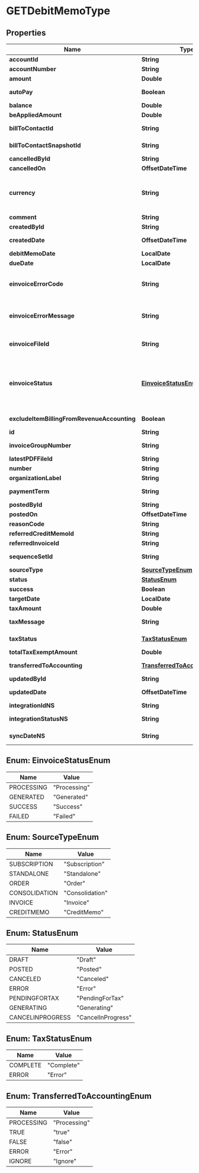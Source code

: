 

# GETDebitMemoType


## Properties

| Name | Type | Description | Notes |
|------------ | ------------- | ------------- | -------------|
|**accountId** | **String** | The ID of the customer account associated with the debit memo.  |  [optional] |
|**accountNumber** | **String** | The number of the customer account associated with the debit memo.         |  [optional] |
|**amount** | **Double** | The total amount of the debit memo.  |  [optional] |
|**autoPay** | **Boolean** | Whether debit memos are automatically picked up for processing in the corresponding payment run.  By default, debit memos are automatically picked up for processing in the corresponding payment run.  |  [optional] |
|**balance** | **Double** | The balance of the debit memo.  |  [optional] |
|**beAppliedAmount** | **Double** | The amount that is applied to the debit memo.  |  [optional] |
|**billToContactId** | **String** | The ID of the bill-to contact associated with the debit memo.  The value of this field is &#x60;null&#x60; if you have the [Flexible Billing Attributes](https://knowledgecenter.zuora.com/Billing/Subscriptions/Flexible_Billing_Attributes) feature disabled.  |  [optional] |
|**billToContactSnapshotId** | **String** | The ID of the bill-to contact snapshot associated with the debit memo.  The value of this field is &#x60;null&#x60; if the bill rule [Preserve snapshot of bill-to and sold-to contacts when billing documents are posted](https://knowledgecenter.zuora.com/Zuora_Billing/Billing_and_Invoicing/Billing_Settings/Define_Billing_Rules#Preserve_snapshot_of_bill-to_and_sold-to_contacts_when_billing_documents_are_posted) is disabled.  |  [optional] |
|**cancelledById** | **String** | The ID of the Zuora user who cancelled the debit memo.  |  [optional] |
|**cancelledOn** | **OffsetDateTime** | The date and time when the debit memo was cancelled, in &#x60;yyyy-mm-dd hh:mm:ss&#x60; format.  |  [optional] |
|**currency** | **String** | The currency of the debit memo.  **Note:** By default, the currency on a billing document matches the default currency set on the associated account.  However, Zuora now offers a Multiple Currencies feature to support different currencies for billing documents, allowing flexibility beyond the account-level currency.  For more information, see &lt;a href&#x3D;\&quot;https://knowledgecenter.zuora.com/Zuora_Billing/Bill_your_customers/Flexible_Billing/Multiple_Currencies\&quot; target&#x3D;\&quot;_blank\&quot;&gt;Multiple Currency&lt;/a&gt;.  |  [optional] |
|**comment** | **String** | Comments about the debit memo.  |  [optional] |
|**createdById** | **String** | The ID of the Zuora user who created the debit memo.  |  [optional] |
|**createdDate** | **OffsetDateTime** | The date and time when the debit memo was created, in &#x60;yyyy-mm-dd hh:mm:ss&#x60; format. For example, 2017-03-01 15:31:10.  |  [optional] |
|**debitMemoDate** | **LocalDate** | The date when the debit memo takes effect, in &#x60;yyyy-mm-dd&#x60; format. For example, 2017-05-20.  |  [optional] |
|**dueDate** | **LocalDate** | The date by which the payment for the debit memo is due, in &#x60;yyyy-mm-dd&#x60; format.  |  [optional] |
|**einvoiceErrorCode** | **String** | The error code returned when the e-invoice file status is &#x60;Failed&#x60;. This code can either be a Zuora-generated error code or one returned by a third-party e-invoicing service provider.  **Note**: This field is available only if you have the &lt;a href&#x3D;\&quot;https://knowledgecenter.zuora.com/Zuora_Billing/Bill_your_customers/E-Invoicing\&quot; target&#x3D;\&quot;_blank\&quot;&gt;E-Invoicing&lt;/a&gt; feature in **Early Adopter** phase enabled.  |  [optional] |
|**einvoiceErrorMessage** | **String** | The error message returned when the e-invoice file status is &#x60;Failed&#x60;. This message can either be a Zuora-generated error message or one returned by a third-party e-invoicing service provider.  **Note**: This field is available only if you have the &lt;a href&#x3D;\&quot;https://knowledgecenter.zuora.com/Zuora_Billing/Bill_your_customers/E-Invoicing\&quot; target&#x3D;\&quot;_blank\&quot;&gt;E-Invoicing&lt;/a&gt; feature in **Early Adopter** phase enabled.  |  [optional] |
|**einvoiceFileId** | **String** | The ID of the e-invoice file generated for the debit memo.  **Note**: This field is available only if you have the &lt;a href&#x3D;\&quot;https://knowledgecenter.zuora.com/Zuora_Billing/Bill_your_customers/E-Invoicing\&quot; target&#x3D;\&quot;_blank\&quot;&gt;E-Invoicing&lt;/a&gt; feature in **Early Adopter** phase enabled.  |  [optional] |
|**einvoiceStatus** | [**EinvoiceStatusEnum**](#EinvoiceStatusEnum) | The status of the e-invoice file generation for the debit memo.   - If e-invoice file generation succeeds, this field is either &#x60;Generated&#x60; or &#x60;Success&#x60;, and both the error code and message are empty, and the &#x60;eInvoiceFileId&#x60; field stores the ID of the generated e-invoice file. - If a failure occurs during e-invoice file generation, this field is &#x60;Failed&#x60; and an error code and an error message are returned respectively in the &#x60;einvoiceErrorCode&#x60; and &#x60;einvoiceErrorMessage&#x60; fields.   **Note**: This field is available only if you have the &lt;a href&#x3D;\&quot;https://knowledgecenter.zuora.com/Zuora_Billing/Bill_your_customers/E-Invoicing\&quot; target&#x3D;\&quot;_blank\&quot;&gt;E-Invoicing&lt;/a&gt; feature in **Early Adopter** phase enabled.  |  [optional] |
|**excludeItemBillingFromRevenueAccounting** | **Boolean** | The flag to exclude the debit memo item from revenue accounting.  **Note**: This field is only available if you have the Billing - Revenue Integration feature enabled.   |  [optional] |
|**id** | **String** | The unique ID of the debit memo.  |  [optional] |
|**invoiceGroupNumber** | **String** | The number of the invoice group associated with the debit memo.  The value of this field is &#x60;null&#x60; if you have the [Flexible Billing Attributes](https://knowledgecenter.zuora.com/Billing/Subscriptions/Flexible_Billing_Attributes) feature disabled.  |  [optional] |
|**latestPDFFileId** | **String** | The ID of the latest PDF file generated for the debit memo.  |  [optional] |
|**number** | **String** | The unique identification number of the debit memo.  |  [optional] |
|**organizationLabel** | **String** | The organization that this object belongs to.  Note: This field is available only when the Multi-Org feature is enabled.  |  [optional] |
|**paymentTerm** | **String** | The name of the payment term assoicated with the debit memo.  The value of this field is &#x60;null&#x60; if you have the [Flexible Billing Attributes](https://knowledgecenter.zuora.com/Billing/Subscriptions/Flexible_Billing_Attributes) feature disabled.  |  [optional] |
|**postedById** | **String** | The ID of the Zuora user who posted the debit memo.  |  [optional] |
|**postedOn** | **OffsetDateTime** | The date and time when the debit memo was posted, in &#x60;yyyy-mm-dd hh:mm:ss&#x60; format.  |  [optional] |
|**reasonCode** | **String** | A code identifying the reason for the transaction. The value must be an existing reason code or empty.  |  [optional] |
|**referredCreditMemoId** | **String** | The ID of the credit memo from which the debit memo was created.  |  [optional] |
|**referredInvoiceId** | **String** | The ID of a referred invoice.  |  [optional] |
|**sequenceSetId** | **String** | The ID of the sequence set associated with the debit memo.  The value of this field is &#x60;null&#x60; if you have the [Flexible Billing Attributes](https://knowledgecenter.zuora.com/Billing/Subscriptions/Flexible_Billing_Attributes) feature disabled.                |  [optional] |
|**sourceType** | [**SourceTypeEnum**](#SourceTypeEnum) | The type of the debit memo source.  |  [optional] |
|**status** | [**StatusEnum**](#StatusEnum) | The status of the debit memo.  |  [optional] |
|**success** | **Boolean** | Returns &#x60;true&#x60; if the request was processed successfully. |  [optional] |
|**targetDate** | **LocalDate** | The target date for the debit memo, in &#x60;yyyy-mm-dd&#x60; format. For example, 2017-07-20.  |  [optional] |
|**taxAmount** | **Double** | The amount of taxation.  |  [optional] |
|**taxMessage** | **String** | The message about the status of tax calculation related to the debit memo. If tax calculation fails in one debit memo, this field displays the reason for the failure.  |  [optional] |
|**taxStatus** | [**TaxStatusEnum**](#TaxStatusEnum) | The status of tax calculation related to the debit memo.  **Note**: This field is only applicable to tax calculation by third-party tax engines.  |  [optional] |
|**totalTaxExemptAmount** | **Double** | The calculated tax amount excluded due to the exemption.  |  [optional] |
|**transferredToAccounting** | [**TransferredToAccountingEnum**](#TransferredToAccountingEnum) | Whether the debit memo was transferred to an external accounting system. Use this field for integration with accounting systems, such as NetSuite.  |  [optional] |
|**updatedById** | **String** | The ID of the Zuora user who last updated the debit memo.  |  [optional] |
|**updatedDate** | **OffsetDateTime** | The date and time when the debit memo was last updated, in &#x60;yyyy-mm-dd hh:mm:ss&#x60; format. For example, 2017-03-02 15:36:10.  |  [optional] |
|**integrationIdNS** | **String** | ID of the corresponding object in NetSuite. Only available if you have installed the [Zuora Connector for NetSuite](https://www.zuora.com/connect/app/?appId&#x3D;265).  |  [optional] |
|**integrationStatusNS** | **String** | Status of the debit memo&#39;s synchronization with NetSuite. Only available if you have installed the [Zuora Connector for NetSuite](https://www.zuora.com/connect/app/?appId&#x3D;265).  |  [optional] |
|**syncDateNS** | **String** | Date when the debit memo was synchronized with NetSuite. Only available if you have installed the [Zuora Connector for NetSuite](https://www.zuora.com/connect/app/?appId&#x3D;265).  |  [optional] |



## Enum: EinvoiceStatusEnum

| Name | Value |
|---- | -----|
| PROCESSING | &quot;Processing&quot; |
| GENERATED | &quot;Generated&quot; |
| SUCCESS | &quot;Success&quot; |
| FAILED | &quot;Failed&quot; |



## Enum: SourceTypeEnum

| Name | Value |
|---- | -----|
| SUBSCRIPTION | &quot;Subscription&quot; |
| STANDALONE | &quot;Standalone&quot; |
| ORDER | &quot;Order&quot; |
| CONSOLIDATION | &quot;Consolidation&quot; |
| INVOICE | &quot;Invoice&quot; |
| CREDITMEMO | &quot;CreditMemo&quot; |



## Enum: StatusEnum

| Name | Value |
|---- | -----|
| DRAFT | &quot;Draft&quot; |
| POSTED | &quot;Posted&quot; |
| CANCELED | &quot;Canceled&quot; |
| ERROR | &quot;Error&quot; |
| PENDINGFORTAX | &quot;PendingForTax&quot; |
| GENERATING | &quot;Generating&quot; |
| CANCELINPROGRESS | &quot;CancelInProgress&quot; |



## Enum: TaxStatusEnum

| Name | Value |
|---- | -----|
| COMPLETE | &quot;Complete&quot; |
| ERROR | &quot;Error&quot; |



## Enum: TransferredToAccountingEnum

| Name | Value |
|---- | -----|
| PROCESSING | &quot;Processing&quot; |
| TRUE | &quot;true&quot; |
| FALSE | &quot;false&quot; |
| ERROR | &quot;Error&quot; |
| IGNORE | &quot;Ignore&quot; |




